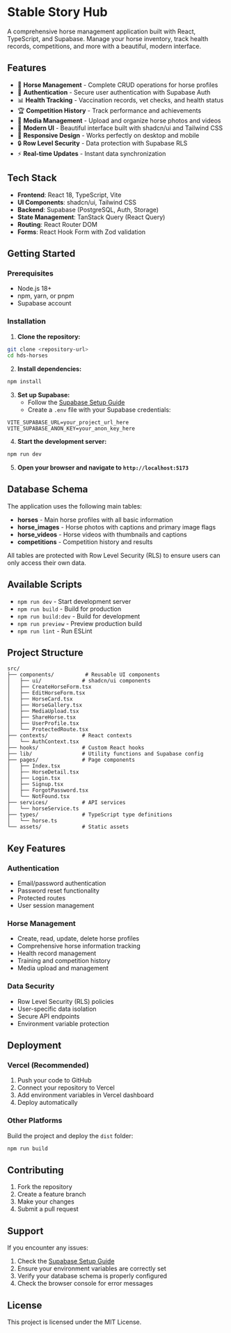 # Stable Story Hub

A comprehensive horse management application built with React, TypeScript, and Supabase. Manage your horse inventory, track health records, competitions, and more with a beautiful, modern interface.

## Features

- 🐎 **Horse Management** - Complete CRUD operations for horse profiles
- 🔐 **Authentication** - Secure user authentication with Supabase Auth
- 📊 **Health Tracking** - Vaccination records, vet checks, and health status
- 🏆 **Competition History** - Track performance and achievements
- 📸 **Media Management** - Upload and organize horse photos and videos
- 🎨 **Modern UI** - Beautiful interface built with shadcn/ui and Tailwind CSS
- 📱 **Responsive Design** - Works perfectly on desktop and mobile
- 🔒 **Row Level Security** - Data protection with Supabase RLS
- ⚡ **Real-time Updates** - Instant data synchronization

## Tech Stack

- **Frontend**: React 18, TypeScript, Vite
- **UI Components**: shadcn/ui, Tailwind CSS
- **Backend**: Supabase (PostgreSQL, Auth, Storage)
- **State Management**: TanStack Query (React Query)
- **Routing**: React Router DOM
- **Forms**: React Hook Form with Zod validation

## Getting Started

### Prerequisites

- Node.js 18+
- npm, yarn, or pnpm
- Supabase account

### Installation

1. **Clone the repository:**
```bash
git clone <repository-url>
cd hds-horses
```

2. **Install dependencies:**
```bash
npm install
```

3. **Set up Supabase:**
   - Follow the [Supabase Setup Guide](./SUPABASE_SETUP.md)
   - Create a `.env` file with your Supabase credentials:
```env
VITE_SUPABASE_URL=your_project_url_here
VITE_SUPABASE_ANON_KEY=your_anon_key_here
```

4. **Start the development server:**
```bash
npm run dev
```

5. **Open your browser and navigate to `http://localhost:5173`**

## Database Schema

The application uses the following main tables:

- **horses** - Main horse profiles with all basic information
- **horse_images** - Horse photos with captions and primary image flags
- **horse_videos** - Horse videos with thumbnails and captions
- **competitions** - Competition history and results

All tables are protected with Row Level Security (RLS) to ensure users can only access their own data.

## Available Scripts

- `npm run dev` - Start development server
- `npm run build` - Build for production
- `npm run build:dev` - Build for development
- `npm run preview` - Preview production build
- `npm run lint` - Run ESLint

## Project Structure

```
src/
├── components/          # Reusable UI components
│   ├── ui/             # shadcn/ui components
│   ├── CreateHorseForm.tsx
│   ├── EditHorseForm.tsx
│   ├── HorseCard.tsx
│   ├── HorseGallery.tsx
│   ├── MediaUpload.tsx
│   ├── ShareHorse.tsx
│   ├── UserProfile.tsx
│   └── ProtectedRoute.tsx
├── contexts/           # React contexts
│   └── AuthContext.tsx
├── hooks/              # Custom React hooks
├── lib/                # Utility functions and Supabase config
├── pages/              # Page components
│   ├── Index.tsx
│   ├── HorseDetail.tsx
│   ├── Login.tsx
│   ├── Signup.tsx
│   ├── ForgotPassword.tsx
│   └── NotFound.tsx
├── services/           # API services
│   └── horseService.ts
├── types/              # TypeScript type definitions
│   └── horse.ts
└── assets/             # Static assets
```

## Key Features

### Authentication
- Email/password authentication
- Password reset functionality
- Protected routes
- User session management

### Horse Management
- Create, read, update, delete horse profiles
- Comprehensive horse information tracking
- Health record management
- Training and competition history
- Media upload and management

### Data Security
- Row Level Security (RLS) policies
- User-specific data isolation
- Secure API endpoints
- Environment variable protection

## Deployment

### Vercel (Recommended)

1. Push your code to GitHub
2. Connect your repository to Vercel
3. Add environment variables in Vercel dashboard
4. Deploy automatically

### Other Platforms

Build the project and deploy the `dist` folder:

```bash
npm run build
```

## Contributing

1. Fork the repository
2. Create a feature branch
3. Make your changes
4. Submit a pull request

## Support

If you encounter any issues:

1. Check the [Supabase Setup Guide](./SUPABASE_SETUP.md)
2. Ensure your environment variables are correctly set
3. Verify your database schema is properly configured
4. Check the browser console for error messages

## License

This project is licensed under the MIT License.
